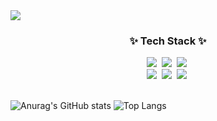 <img src="https://capsule-render.vercel.app/api?type=wave&color=auto&height=300&section=header&text=SeokHun's%20GitHub&fontSize=90" />

<!--
**mgs06380/mgs06380** is a ✨ _special_ ✨ repository because its `README.md` (this file) appears on your GitHub profile.

<!--내용 부분-->
<h3 align="center">✨ Tech Stack ✨</h3>
<div align="center">
  <img src="https://img.shields.io/badge/react-20232a.svg?style=for-the-badge&logo=react&logoColor=61DAFB" />&nbsp
  <img src="https://img.shields.io/badge/javascript-F7DF1E.svg?style=for-the-badge&logo=javascript&logoColor=20232a" />&nbsp
  <img src="https://img.shields.io/badge/html5-E34F26.svg?style=for-the-badge&logo=html5&logoColor=white" />&nbsp
</div>

<div align="center">
  <img src="https://img.shields.io/badge/java-007396?style=for-the-badge&logo=OpenJDK&logoColor=white"/>&nbsp
  <img src="https://img.shields.io/badge/python-3670A0?style=for-the-badge&logo=python&logoColor=ffdd54" />&nbsp
  <img src="https://img.shields.io/badge/Flask-000000?style=for-the-badge&logo=Flask&logoColor=white">&nbsp
</div>

<br>

</div>

![Anurag's GitHub stats](https://github-readme-stats.vercel.app/api?username=mgs06380&show_icons=true&theme=radical)
![Top Langs](https://github-readme-stats.vercel.app/api/top-langs/?username=anuraghazra&layout=compact)
